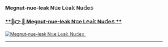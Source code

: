 ### Megnut-nue-leak N𝚞e L𝚎a𝚔 Nu𝚍e𝚜   

### [ **🔗👉 🔴 Megnut-nue-leak N𝚞e L𝚎a𝚔 Nu𝚍e𝚜 **](https://taap.it/xNRuk4)  

[![Megnut-nue-leak N𝚞e L𝚎a𝚔 Nu𝚍e𝚜 ](https://i.imgur.com/0qMVB7G.gif)](https://taap.it/xNRuk4)  

___  
